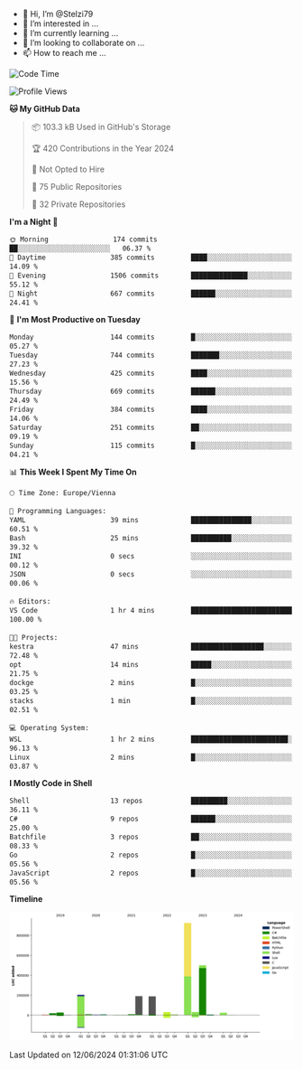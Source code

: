 - 👋 Hi, I’m @Stelzi79
- 👀 I’m interested in ...
- 🌱 I’m currently learning ...
- 💞️ I’m looking to collaborate on ...
- 📫 How to reach me ...

<!--START_SECTION:waka-->
![Code Time](http://img.shields.io/badge/Code%20Time-1%2C002%20hrs%2043%20mins-blue)

![Profile Views](http://img.shields.io/badge/Profile%20Views-0-blue)

**🐱 My GitHub Data** 

> 📦 103.3 kB Used in GitHub's Storage 
 > 
> 🏆 420 Contributions in the Year 2024
 > 
> 🚫 Not Opted to Hire
 > 
> 📜 75 Public Repositories 
 > 
> 🔑 32 Private Repositories 
 > 
**I'm a Night 🦉** 

```text
🌞 Morning                174 commits         ██░░░░░░░░░░░░░░░░░░░░░░░   06.37 % 
🌆 Daytime                385 commits         ████░░░░░░░░░░░░░░░░░░░░░   14.09 % 
🌃 Evening                1506 commits        ██████████████░░░░░░░░░░░   55.12 % 
🌙 Night                  667 commits         ██████░░░░░░░░░░░░░░░░░░░   24.41 % 
```
📅 **I'm Most Productive on Tuesday** 

```text
Monday                   144 commits         █░░░░░░░░░░░░░░░░░░░░░░░░   05.27 % 
Tuesday                  744 commits         ███████░░░░░░░░░░░░░░░░░░   27.23 % 
Wednesday                425 commits         ████░░░░░░░░░░░░░░░░░░░░░   15.56 % 
Thursday                 669 commits         ██████░░░░░░░░░░░░░░░░░░░   24.49 % 
Friday                   384 commits         ████░░░░░░░░░░░░░░░░░░░░░   14.06 % 
Saturday                 251 commits         ██░░░░░░░░░░░░░░░░░░░░░░░   09.19 % 
Sunday                   115 commits         █░░░░░░░░░░░░░░░░░░░░░░░░   04.21 % 
```


📊 **This Week I Spent My Time On** 

```text
🕑︎ Time Zone: Europe/Vienna

💬 Programming Languages: 
YAML                     39 mins             ███████████████░░░░░░░░░░   60.51 % 
Bash                     25 mins             ██████████░░░░░░░░░░░░░░░   39.32 % 
INI                      0 secs              ░░░░░░░░░░░░░░░░░░░░░░░░░   00.12 % 
JSON                     0 secs              ░░░░░░░░░░░░░░░░░░░░░░░░░   00.06 % 

🔥 Editors: 
VS Code                  1 hr 4 mins         █████████████████████████   100.00 % 

🐱‍💻 Projects: 
kestra                   47 mins             ██████████████████░░░░░░░   72.48 % 
opt                      14 mins             █████░░░░░░░░░░░░░░░░░░░░   21.75 % 
dockge                   2 mins              █░░░░░░░░░░░░░░░░░░░░░░░░   03.25 % 
stacks                   1 min               █░░░░░░░░░░░░░░░░░░░░░░░░   02.51 % 

💻 Operating System: 
WSL                      1 hr 2 mins         ████████████████████████░   96.13 % 
Linux                    2 mins              █░░░░░░░░░░░░░░░░░░░░░░░░   03.87 % 
```

**I Mostly Code in Shell** 

```text
Shell                    13 repos            █████████░░░░░░░░░░░░░░░░   36.11 % 
C#                       9 repos             ██████░░░░░░░░░░░░░░░░░░░   25.00 % 
Batchfile                3 repos             ██░░░░░░░░░░░░░░░░░░░░░░░   08.33 % 
Go                       2 repos             █░░░░░░░░░░░░░░░░░░░░░░░░   05.56 % 
JavaScript               2 repos             █░░░░░░░░░░░░░░░░░░░░░░░░   05.56 % 
```



**Timeline**

![Lines of Code chart](https://raw.githubusercontent.com/Stelzi79/Stelzi79/main/assets/bar_graph.png)


 Last Updated on 12/06/2024 01:31:06 UTC
<!--END_SECTION:waka-->

<!---
Stelzi79/Stelzi79 is a ✨ special ✨ repository because its `README.md` (this file) appears on your GitHub profile.
You can click the Preview link to take a look at your changes.
--->
